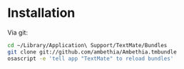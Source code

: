 Installation
============

Via git:

``` bash
cd ~/Library/Application\ Support/TextMate/Bundles
git clone git://github.com/ambethia/Ambethia.tmbundle
osascript -e 'tell app "TextMate" to reload bundles'
```